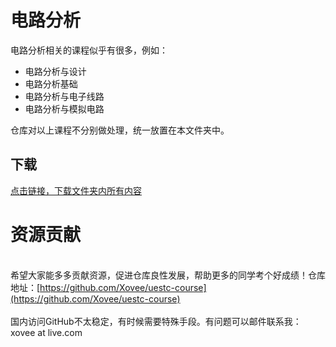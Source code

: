 # 电路分析

电路分析相关的课程似乎有很多，例如：
- 电路分析与设计
- 电路分析基础
- 电路分析与电子线路
- 电路分析与模拟电路

仓库对以上课程不分别做处理，统一放置在本文件夹中。

## 下载

[点击链接，下载文件夹内所有内容](https://xovee.github.io/gitzip/?https://github.com/Xovee/uestc-course/tree/main/课程目录/电路分析)
<br><h1>资源贡献</h1><br>希望大家能多多贡献资源，促进仓库良性发展，帮助更多的同学考个好成绩！仓库地址：[https://github.com/Xovee/uestc-course](https://github.com/Xovee/uestc-course)<br><br>国内访问GitHub不太稳定，有时候需要特殊手段。有问题可以邮件联系我：xovee at live.com